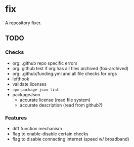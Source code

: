# fix

A repository fixer.

## TODO

### Checks

- org: .github repo specific errors
- org: github test if org has all files archived (fox-archived)
- org: .github/funding.yml and all file checks for orgs
- lefthook
- validate licenses
- `npm-package-json-lint`
- packageJson
  - accurate license (read file system)
  - accurate description (read from github?)

### Features

- diff function mechanism
- flag to enable-disable certain checks
- flag to disable connecting internet (speed w/ broadband)

